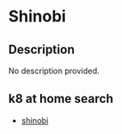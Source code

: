 # Shinobi

## Description

No description provided.

## k8 at home search

- [shinobi](https://nanne.dev/k8s-at-home-search/#/shinobi)
